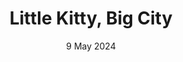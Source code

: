 ---
layout: post
date: 9 May 2024
title: Little Kitty, Big City
description: 
developer: Double Dagger Studio
card-image: 1
banner-image: 3
banner-offset: 50
---